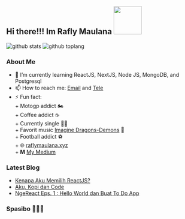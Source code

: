 ## Hi there!!! Im Rafly Maulana <img src="https://i.pinimg.com/originals/0b/f2/ba/0bf2baebc370e83b26b1e5ef6a558f07.gif" height="75" alt=""/>  
  
![github stats](https://github-readme-stats.vercel.app/api?username=raflymaulana28&show_icons=true&theme=radical)  ![github toplang](https://github-readme-stats.vercel.app/api/top-langs/?username=raflymaulana28&layout=compact&theme=nightowl)

### About Me    
- 🌱 I’m currently learning ReactJS, NextJS, Node JS, MongoDB, and Postgresql     
- 📫 How to reach me: [Email](https://mail.google.com/mail/u/0/#inbox?compose=GTvVlcSGLdVxsnQhBhCTKpvClGrxKZcBzqxmLScGqWqqnHGWvcrRgTRbMVxkMTMtjcznTZMLSpCxL) and [Tele](https://t.me/rm2846)
- ⚡ Fun fact:   
      + Motogp addict 🏍️  
      + Coffee addict ☕   
      + Currently single 👨‍🦱   
      + Favorit music [Imagine Dragons-Demons](https://www.youtube.com/watch?v=mWRsgZuwf_8) 🎵  
      + Football addict ⚽   
      + 🌐 [raflymaulana.xyz](https://raflymaulana.xyz)    
      + <b>M</b> [My Medium](https://medium.com/@raflymaulana)  
  
### Latest Blog  
- [Kenapa Aku Memilih ReactJS?](https://medium.com/@raflymaulana/kenapa-aku-memilih-react-js-94c82da48623)  
- [Aku, Kopi dan Code](https://medium.com/@raflymaulana/aku-kopi-dan-code-a34de3e399e8)  
- [NgeReact Eps. 1 : Hello World dan Buat To Do App](https://raflymaulana.medium.com/ngereact-eps-1-hello-world-dan-buat-to-do-app-1945b3797798)
    

### Spasibo 👋👋👋  
<img src="https://i.giphy.com/media/ZEwwUHQOb7RBaywZds/giphy.webp" alt=""/>
